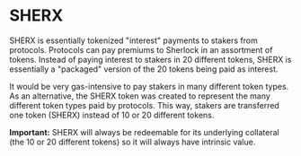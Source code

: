 # SHERX

SHERX is essentially tokenized "interest" payments to stakers from protocols. Protocols can pay premiums to Sherlock in an assortment of tokens. Instead of paying interest to stakers in 20 different tokens, SHERX is essentially a "packaged" version of the 20 tokens being paid as interest.

It would be very gas-intensive to pay stakers in many different token types. As an alternative, the SHERX token was created to represent the many different token types paid by protocols. This way, stakers are transferred one token \(SHERX\) instead of 10 or 20 different tokens.

**Important:** SHERX will always be redeemable for its underlying collateral \(the 10 or 20 different tokens\) so it will always have intrinsic value.

